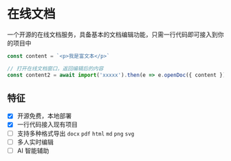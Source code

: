# 在线文档

一个开源的在线文档服务，具备基本的文档编辑功能，只需一行代码即可接入到你的项目中

```js
const content = `<p>我是富文本</p>`

// 打开在线文档窗口，返回编辑后的内容
const content2 = await import('xxxxx').then(e => e.openDoc({ content }))
```

## 特征

- [x] 开源免费，本地部署
- [x] 一行代码接入现有项目
- [ ] 支持多种格式导出 `docx` `pdf` `html` `md` `png` `svg`
- [ ] 多人实时编辑
- [ ] AI 智能辅助
